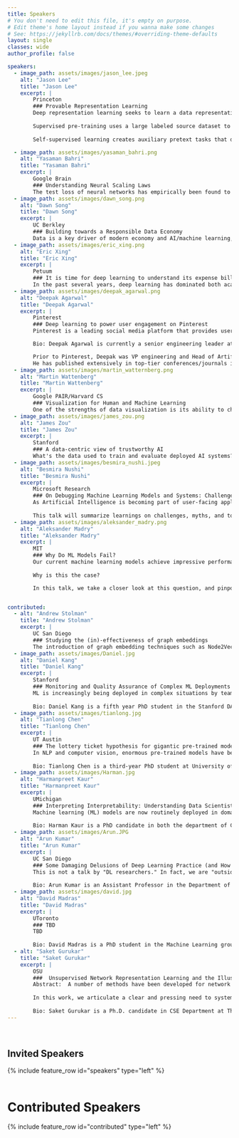 ```yaml
---
title: Speakers
# You don't need to edit this file, it's empty on purpose.
# Edit theme's home layout instead if you wanna make some changes
# See: https://jekyllrb.com/docs/themes/#overriding-theme-defaults
layout: single
classes: wide
author_profile: false

speakers:
  - image_path: assets/images/jason_lee.jpeg
    alt: "Jason Lee"
    title: "Jason Lee"
    excerpt: |
        Princeton
        ### Provable Representation Learning
        Deep representation learning seeks to learn a data representation that transfers to downstream tasks. In this talk, we study two forms of representation learning: supervised pre-training and self-supervised learning.
        
        Supervised pre-training uses a large labeled source dataset to learn a representation, then trains a classifier on top of the representation. We prove that supervised pre-training can pool the data from all source tasks to learn a good representation which transfers to downstream tasks with few labeled examples.
        
        Self-supervised learning creates auxiliary pretext tasks that do not require labeled data to learn representations. These pretext tasks are created solely using input features, such as predicting a missing image patch, recovering the color channels of an image, or predicting missing words. Surprisingly, predicting this known information helps in learning a representation effective for downstream tasks. We prove that under a conditional independence assumption, self-supervised learning provably learns representations.

  - image_path: assets/images/yasaman_bahri.png
    alt: "Yasaman Bahri"
    title: "Yasaman Bahri"
    excerpt: |
        Google Brain
        ### Understanding Neural Scaling Laws
        The test loss of neural networks has empirically been found to follow power laws as a function of basic variables such as model size and training set size. I will discuss our work connecting and explaining some of these scaling laws. We introduce “variance-limited” and “resolution-limited” scaling regimes to distinguish the origin of the behavior. The variance-limited scaling regime follows simply from the existence of a well-behaved infinite data or infinite width limit, while the resolution-limited regime can be explained by positing that models are effectively resolving a smooth data manifold. In the setting of kernel models, I'll discuss how this can be equivalently obtained from the kernel spectrum. Finally, I’ll close with a few interesting empirical observations about task properties and scaling exponents.
  - image_path: assets/images/dawn_song.png
    alt: "Dawn Song"
    title: "Dawn Song"
    excerpt: |
        UC Berkley
        ### Building towards a Responsible Data Economy
        Data is a key driver of modern economy and AI/machine learning, however, a lot of this data is sensitive and handling the sensitive data has caused unprecedented challenges for both individuals and businesses. These challenges will only get more severe as we move forward in the digital era. In this talk, I will talk about technologies needed for responsible data use including secure computing, differential privacy, federated learning, as well as blockchain technologies for data rights, and how to combine privacy computing technologies and blockchain to building a platform for a responsible data economy, to enable more responsible use of data that maximizes social welfare & economic efficiency while protecting users’ data rights and enable fair distribution of value created from data.
  - image_path: assets/images/eric_xing.png
    alt: "Eric Xing"
    title: "Eric Xing"
    excerpt: |
        Petuum
        ### It is time for deep learning to understand its expense bills
        In the past several years, deep learning has dominated both academic and industrial R&D over a wide range of applications, with two remarkable trends: 1) developing and training ever larger “all-purpose” monster models over all data possibly available, with a whopping 10,000x parameter number increase in recent 3 years; 2) developing and assembling end-to-end “white-boxes” deployments with ever larger number of component sub-models that need to be highly customized and interoperative. Progresses made to the leaderboards or featured in news headlines are highlighting metrics such as saliency of content production, accuracy on labeling, or speed of convergence, but a number of key challenges impacting the cost effectiveness of such results, and eventually the sustainability of current R&D efforts in DL, are not receiving enough attention: 1) For large models, how many lines of code outside of the DL model are need to parallelize the computing over a computer cluster? (2) Which/How many hardware resources to use to train and deploy the model? (3) How to tune the model, the code, and the system to achieve optimum performance? (4) Can we automate composition, parallelization, tuning, and resource sharing between many users and jobs? In this talk, I will discuss these issues as a core focus in SysML research, and I will present some preliminary results on how to build standardizable, adaptive, and automatable system support for DL based on first principles (when available) underlying DL design and implementation.
  - image_path: assets/images/deepak_agarwal.png
    alt: "Deepak Agarwal"
    title: "Deepak Agarwal"
    excerpt: |
        Pinterest
        ### Deep learning to power user engagement on Pinterest
        Pinterest is a leading social media platform that provides users with inspirational ideas to improve their lifestyle. The ecosystem on the platform is powered by large scale content recommendations, search, product recommendations and online advertising. With nearly half a billion monthly active users and 10s of billions of content, it presents a unique technical challenge to industrialize modern deep learning methods at scale. In this talk, I will talk about the deep learning methods that have worked well for Pinterest and how we operate them at scale while providing enough flexibility for ML practitioners to continuously innovate and improve the system.

        Bio: Deepak Agarwal is currently a senior engineering leader at Pinterest where he leads the engineering teams responsible for developing all organic user experiences on the platform including recommendations, search and shopping.

        Prior to Pinterest, Deepak was VP engineering and Head of Artificial Intelligence at LinkedIn from 2012-2020. He began his industrial research career with AT&T Labs from 2001-2006 and subsequently was a senior researcher at Yahoo! Research from 2006-2012.
        He has published extensively in top-tier conferences/journals in CS, ML and Statistics and has written a textbook on Recommender Systems. He is Fellow of the American Statistical Association, serves as member of Executive Committee for SIGKDD and regularly serves on program committees of major CS and ML conferences.
  - image_path: assets/images/martin_watternberg.png
    alt: "Martin Wattenberg"
    title: "Martin Wattenberg"
    excerpt: |
        Google PAIR/Harvard CS
        ### Visualization for Human and Machine Learning
        One of the strengths of data visualization is its ability to challenge our own assumptions and add nuance to our thinking. I will present examples of data visualization that do exactly this, and then talk about applications of these ideas to machine learning interpretability. A key focus will be ways that geometric thinking can shed light on how neural networks process natural language.
  - image_path: assets/images/james_zou.png
    alt: "James Zou"
    title: "James Zou"
    excerpt: |
        Stanford
        ### A data-centric view of trustworthy AI
        What's the data used to train and evaluate deployed AI systems? Is the data sufficient to achieve reliable performance, or do they introduce biases? We survey the data behind important AI algorithms, including FDA-approved medical AI devices, and quantify several key limitations. Motivated by these challenges, I will discuss recent advances in improving trustworthy AI by leveraging unlabeled data and data valuation, which quantifies how specific data contribute to the performance or bias of the AI model.
  - image_path: assets/images/besmira_nushi.jpeg
    alt: "Besmira Nushi"
    title: "Besmira Nushi"
    excerpt: |
        Microsoft Research
        ### On Debugging Machine Learning Models and Systems: Challenges, Myths, Tools
        As Artificial Intelligence is becoming part of user-facing applications and directly impacting society, deploying AI reliably and responsibly has become a priority for academia and industry leaders. Rigorous model evaluation and debugging are at the heart of responsible machine learning development. However, evaluation and debugging still remain challenging due to lack of tooling, complexities of dealing with a large amount of data and parameters, distributional shifts, and the long tail of potential failures that may happen in deployed systems. At the same time, there exist several challenges in adopting recommended evaluation and debugging practices and tools at a large scale.
 
        This talk will summarize learnings on challenges, myths, and tools that we have distilled over the last past years while assisting Machine Learning teams in the process of model\system debugging and improvement. We will talk about examples of tools that we have deployed as part of the Machine Learning infrastructure, show how they can accelerate the process and identify current gaps that would be interesting research avenues for the future. At the same time, the talk will also include a discussion about how current practices in industry and academia could be rethought to adjust for more rigorous evaluation and informed improvement.
  - image_path: assets/images/aleksander_madry.png
    alt: "Aleksander Madry"
    title: "Aleksander Madry"
    excerpt: |
        MIT
        ### Why Do ML Models Fail?
        Our current machine learning models achieve impressive performance on many benchmark tasks. Yet, these models remain remarkably brittle and susceptible to manipulation.
        
        Why is this the case?

        In this talk, we take a closer look at this question, and pinpoint some of the roots of this observed brittleness. Specifically, we discuss how the way current ML models “learn” and are evaluated gives rise to widespread vulnerabilities, and then outline possible approaches to alleviate these deficiencies.


contributed:
  - alt: "Andrew Stolman"
    title: "Andrew Stolman"
    excerpt: |
        UC San Diego
        ### Studying the (in)-effectiveness of graph embeddings
        The introduction of graph embedding techniques such as Node2Vec has led to a number of new architectures for various graph-based machine learning tasks. Although this has generated many exciting new results, there has been little principled investigation into the fundamental limits of these methods. We investigate some potential limitations of popular embedding methods as they pertain to real world graphs. Real graphs are often sparse, and yet they exhibit a high density of triangles and community structure. We show that a class of embedding methods cannot satisfyingly represent such sparse, triangle-dense graphs. We complement this theoretical result with an analysis of how this effects performance on the downstream tasks of community detection and link prediction by comparing the performance of unsupervised state-of-the-art embedding techniques against simpler non-embedding based models.
  - image_path: assets/images/Daniel.jpg
    alt: "Daniel Kang"
    title: "Daniel Kang"
    excerpt: |
        Stanford
        ### Monitoring and Quality Assurance of Complex ML Deployments via Assertions
        ML is increasingly being deployed in complex situations by teams. While much research effort has focused the training and validation stages, other parts have been neglected by the research community. In this talk, I'll describe two abstractions (model assertions and learned observation assertions) that allow users to input domain knowledge to find errors at deployment time and in labeling pipelines. I'll show real-world errors in labels and ML models deployed in autonomous vehicles, visual analytics, and ECG classification that these abstractions can find. I'll further describe how they can be used to improve model quality by up to 2x at a fixed labeling budget. Work is joint with researchers from Stanford University and Toyota Research Institute.
 
        Bio: Daniel Kang is a fifth year PhD student in the Stanford DAWN lab, co-advised by Professors Peter Bailis and Matei Zaharia. His research focuses on systems approaches for deploying unreliable and expensive machine learning methods efficiently and reliably. In particular, he focuses on using cheap approximations to accelerate query processing algorithms and new programming models for ML data management. Daniel is collaborating with autonomous vehicle companies and ecologists to deploy his research. His work is supported in part by the NSF GRFP and the Google PhD fellowship.
  - image_path: assets/images/tianlong.jpg
    alt: "Tianlong Chen"
    title: "Tianlong Chen"
    excerpt: |
        UT Austin
        ### The lottery ticket hypothesis for gigantic pre-trained models
        In NLP and computer vision, enormous pre-trained models have become the standard starting point for training on a range of downstream tasks. In parallel, work on the lottery ticket hypothesis has shown that models contain smaller matching subnetworks capable of training in isolation to full accuracy and transferring to other tasks. We have combined these observations to assess whether such trainable, transferrable subnetworks exist in various pre-trained models. Taking BERT as one example, for a range of downstream tasks, we indeed find matching subnetworks at 40% to 90% sparsity. We find these subnetworks at (pre-trained) initialization, a deviation from prior NLP research where they emerge only after some amount of training. As another example found in computer vision, from all pre-trained weights obtained by ImageNet classification, simCLR and MoCo, we are also consistently able to locate matching subnetworks at 59.04% to 96.48% sparsity that transfer to multiple downstream tasks, whose performance also see no degradation compared to using full pre-trained weights. As large-scale pre-training becomes an increasingly central paradigm in deep learning, our results demonstrate that the main lottery ticket observations remain relevant in this context.
 
        Bio: Tianlong Chen is a third-year PhD student at University of Texas at Austin. He is under the supervision of Prof. Zhangyang (Atlas) Wang. His research mainly lies in building accurate, robust, reliable, efficient, automatic machine learning systems, and recent focus is extreme sparse neural networks with undamaged trainability, expressivity, and transferability. He is a recipient of IBM PhD Fellowship. His 30+ research papers are published in various top conferences such as NeurIPS, ICML, ICLR, CVPR, ICCV, ECCV, etc.
  - image_path: assets/images/Harman.jpg
    alt: "Harmanpreet Kaur"
    title: "Harmanpreet Kaur"
    excerpt: |
        UMichigan
        ### Interpreting Interpretability: Understanding Data Scientists’ Use of Interpretability Tools for Machine Learning
        Machine learning (ML) models are now routinely deployed in domains ranging from criminal justice to healthcare. With this newfound ubiquity, ML has moved beyond academia and grown into an engineering discipline. To that end, interpretability tools have been designed to help data scientists and machine learning practitioners better understand how ML models work. However, there has been little evaluation of the extent to which these tools achieve this goal. In this talk, I will present results from our study of data scientists’ use of two existing interpretability tools, the InterpretML implementation of GAMs and the SHAP Python package. We conducted a contextual inquiry and a survey with data scientists to observe how they use interpretability tools to uncover common issues that arise when building and evaluating ML models. Our results indicate that data scientists over-trust and misuse interpretability tools. Furthermore, few of our participants were able to accurately describe the visualizations output by these tools. Looking ahead, I will discuss the importance of helping data scientists’ form accurate mental models of interpretability tools, and present implications for researchers and tool designers.
 
        Bio: Harman Kaur is a PhD candidate in both the department of Computer Science and the School of Information at the University of Michigan, where she is advised by Eric Gilbert and Cliff Lampe. Her research interests lie in human-AI collaboration and interpretable ML. Specifically, she studies interpretability tools from a human-centered perspective and designs solutions to support the bounded nature of human rationality in the context of ML-based decision-support systems. She has published several papers at top-tier human-computer interaction venues, such as CHI, CSCW, and IUI. Her work has won Best Paper Honorable Mention awards at CHI and IUI. She has also completed several internships at Microsoft Research and the Allen Institute for AI.
  - image_path: assets/images/Arun.JPG
    alt: "Arun Kumar"
    title: "Arun Kumar"
    excerpt: |
        UC San Diego
        ### Some Damaging Delusions of Deep Learning Practice (and How to Avoid Them)
        This is not a talk by "DL researchers." In fact, we are "outsiders" to the DL/ML world, having never published a full paper at NeurIPS, ICLR, ICML, or KDD! So, what do we have to say and why speak here? We are data systems researchers interested in helping "democratize" DL, specifically from the usability and scalability standpoints. This talk will critically expound and reflect on a set of damaging delusions we see in the DL world on these fronts, from both the ML modeling and systems standpoints. Specifically, I will call out delusional propaganda that discounts the importance of rigorous model selection, as well as magical thinking over automated ML and transfer learning. I will then critique some banal and oversimplified approaches in the ML systems world for allegedly scaling DL that discounts holistic resource efficiency, playing into the hands of greedy cloud whales. As a case study of combating all these delusions, I will share our experiences with building and using Cerebro, a first-of-its-kind model selection-first platform for scalable DL that is inspired by design principles and techniques from the world of database systems.
 
        Bio: Arun Kumar is an Assistant Professor in the Department of Computer Science and Engineering and the Halicioglu Data Science Institute and an HDSI Faculty Fellow at the University of California, San Diego. He is a member of the Database Lab and Center for Networked Systems and an affiliate member of the AI Group. His primary research interests are in data management and systems for machine learning/artificial intelligence-based data analytics. Systems and ideas based on his research have been released as part of the Apache MADlib open-source library, shipped as part of products from Cloudera, IBM, Oracle, and Pivotal, and used internally by Facebook, Google, LogicBlox, Microsoft, and other companies. He is a recipient of two SIGMOD research paper awards, a SIGMOD Research Highlight Award, three distinguished reviewer awards from SIGMOD/VLDB, the PhD dissertation award from UW-Madison CS, the IEEE TCDE Rising Star Award, an NSF CAREER Award, a Hellman Fellowship, a UCSD oSTEM Faculty of the Year Award, and research award gifts from Amazon, Google, Oracle, and VMware.
  - image_path: assets/images/david.jpg
    alt: "David Madras"
    title: "David Madras"
    excerpt: |
        UToronto
        ### TBD
        TBD
 
        Bio: David Madras is a PhD student in the Machine Learning group at the University of Toronto and the Vector Institute. His research focuses on the learning and evaluation of automated decision-making systems, including their fairness and robustness, as well as the role of humans in those systems. He is currently a graduate fellow at the Schwartz Reisman Institute for Technology and Society, and was co-organizer of the Participatory Approaches to Machine Learning 2020 workshop, and organizer and program chair of the Pan-Canadian Self-Organizing Conference on Machine Learning (SOCMLx) 2019.
  - alt: "Saket Gurukar"
    title: "Saket Gurukar"
    excerpt: |
        OSU
        ###  Unsupervised Network Representation Learning and the Illusion of Progress
        Abstract:  A number of methods have been developed for network representation learning -- ranging from classical methods based on the graph spectra to recent random walk based methods and from deep learning based methods to matrix factorization based methods. Each new study inevitably seeks to establish the relative superiority of the proposed method over others. The lack of a standard assessment protocol and benchmark suite often leave practitioners wondering if a new idea represents a significant scientific advance.
 
        In this work, we articulate a clear and pressing need to systematically and rigorously benchmark such methods. Our overall assessment -- a result of a careful benchmarking of 13 methods for unsupervised network representation learning on 16 datasets (several with different characteristics) - is that many recently proposed improvements are somewhat of an illusion. Specifically, we find that several recent improvements are marginal at best and that aspects of many of these datasets often render such small differences insignificant, especially when viewed from a rigorous statistical lens.
 
        Bio: Saket Gurukar is a Ph.D. candidate in CSE Department at The Ohio State University. His research interests include Network Representation Learning and Recommendation Systems. He has published papers in top conferences and has filed three US Patents. He has worked at IBM Research Labs, India as a Research Software Engineer and has completed his master's in computer science from Indian Institute of Technology, Madras.
---
```

<br/>

## Invited Speakers

<section class="invited-speakers">
{% include feature_row id="speakers" type="left" %}
</section>

<br/>

# Contributed Speakers

<section class="invited-speakers">
{% include feature_row id="contributed" type="left" %}
</section>




